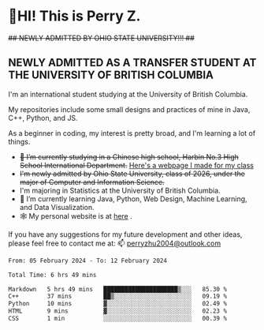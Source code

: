 # 🌄HI! This is Perry Z. <br> #
<s>## NEWLY ADMITTED BY OHIO STATE UNIVERSITY!!! ##</s>
## NEWLY ADMITTED AS A TRANSFER STUDENT AT THE UNIVERSITY OF BRITISH COLUMBIA ##
I'm an international student studying at the University of British Columbia. <br>

My repositories include some small designs and practices of mine in Java, C++, Python, and JS. <br>

As a beginner in coding, my interest is pretty broad, and I'm learning a lot of things. <br>
- <s>🔭 I’m currently studying in a Chinese high school, Harbin No.3 High School International Department.</s> [Here's a webpage I made for my class](https://perry2004.github.io/weirdos/)
- <s> I'm newly admitted by Ohio State University, class of 2026, under the major of Computer and Information Science. </s>
- I'm majoring in Statistics at the University of British Columbia. 
- 🌱 I’m currently learning Java, Python, Web Design, Machine Learning, and Data Visualization. 
- 🕸️ My personal website is at <a href="https://zhu-yp.cn">here</a> .  

If you have any suggestions for my future development and other ideas, please feel free to contact me at: 📫 [perryzhu2004@outlook.com](mailto:perryzhu2004@outlook.com)

<!--START_SECTION:waka-->

```txt
From: 05 February 2024 - To: 12 February 2024

Total Time: 6 hrs 49 mins

Markdown   5 hrs 49 mins   █████████████████████▒░░░   85.30 %
C++        37 mins         ██▒░░░░░░░░░░░░░░░░░░░░░░   09.19 %
Python     10 mins         ▓░░░░░░░░░░░░░░░░░░░░░░░░   02.49 %
HTML       9 mins          ▓░░░░░░░░░░░░░░░░░░░░░░░░   02.23 %
CSS        1 min           ░░░░░░░░░░░░░░░░░░░░░░░░░   00.39 %
```

<!--END_SECTION:waka-->
